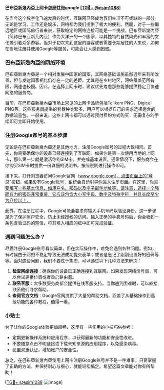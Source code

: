 **巴布亞新幾內亞上网卡怎麽註冊google [[TG💪+ @esim1088](https://t.me/s/esim1088)]**

在当今这个数字化飞速发展的时代，互联网已经成为我们生活不可或缺的一部分。无论是学习、工作还是娱乐，网络都为我们提供了极大的便利。然而，对于一些偏远地区或国际旅行者来说，获取稳定的网络连接可能是一个挑战。巴布亞新幾內亞（简称巴布亚新几内亚）作为大洋洲的一个国家，以其独特的自然风光和丰富的文化吸引着众多游客。但对于初次来到这里的游客或者需要长期居住的人来说，如何在当地注册并使用Google等服务，可能会让人感到困惑。

### 巴布亞新幾內亞的网络环境

巴布亞新幾內亞是一个相对发展中国家的国家，其网络基础设施虽然近年来有所改善，但与发达国家相比仍存在一定的差距。尤其是在乡村地区，网络覆盖范围有限，网速也较慢。因此，在选择上网卡时，建议优先考虑那些能够提供稳定且快速网络的服务商。

目前，在巴布亞新幾內亞市场上常见的上网卡品牌包括Telikom PNG、Digicel PNG等。这些服务商提供的套餐种类繁多，用户可以根据自己的需求选择适合的数据流量包。一般来说，这些上网卡都可以通过预付费的方式购买，无需复杂的手续即可立即开始使用。

### 注册Google账号的基本步骤

无论是在巴布亞新幾內亞还是其他地方，注册Google账号的过程大致相同。首先，你需要确保你的设备已经连接到了互联网。如果你是第一次使用当地的上网卡，那么第一步就是激活你的SIM卡，并完成基本设置。通常情况下，服务商会在你购买SIM卡时提供一份详细的说明书，按照说明进行操作即可。

接下来，打开浏览器访问Google官网（www.google.com），点击页面上的“登录”按钮。如果没有Google账号，系统会自动引导你进入注册页面。在这里，你需要填写一些基本信息，如用户名、密码以及电子邮件地址等。请注意，选择一个强而有力的密码非常重要，它应该包含大小写字母、数字及特殊字符，并且长度至少为八位以上。

此外，在注册过程中，Google可能会要求你输入手机号码以验证身份。这一步骤是为了保护账户安全，防止未经授权的访问。输入正确的手机号码后，你会收到一条包含验证码的短信，将其填入相应的框中即可完成验证。

### 遇到问题怎么办？

尽管注册Google账号看似简单，但在实际操作中，难免会遇到各种问题。例如，有时候由于网络不稳定导致无法成功提交表单；或者是忘记了刚刚设置好的密码等等。面对这些问题，我们不要过于焦虑，可以通过以下几种方法来解决：

1. **检查网络连接**：确保你的设备已正确连接到互联网。如果发现网络信号弱，可以尝试更换位置或者重启路由器。
2. **联系客服**：大多数服务商都会提供在线客服支持。当你遇到困难时，可以直接联系他们寻求帮助。
3. **查阅官方文档**：Google官网提供了大量的帮助文档，涵盖了从基础操作到高级功能的各种教程，值得一看。

### 小贴士

为了让你的Google体验更加顺畅，这里有一些实用的小技巧供参考：
- 定期更新操作系统和应用程序，以获得最新的功能和安全性改进。
- 不要随意点击不明链接或下载未知来源的应用程序，以免感染病毒。
- 设置双重认证，增加账户的安全性。

总之，在巴布亞新幾內亞使用上网卡注册Google账号并不是一件难事，只要掌握了正确的方法，并保持耐心与细心，就能轻松搞定。希望这篇文章能对你有所帮助！

[[TG💪+ @esim1088](https://t.me/s/esim1088) ![Image](https://i.postimg.cc/4NQfJmqS/Snipaste-2025-05-13-00-14-12.png)]